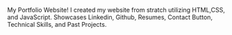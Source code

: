 My Portfolio Website! I created my website from stratch utilizing HTML,CSS, and JavaScript. Showcases Linkedin, Github, Resumes, Contact Button, Technical Skills, and Past Projects.
